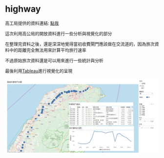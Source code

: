 # highway
<p>高工局提供的資料連結: <a href="http://tisvcloud.freeway.gov.tw/">點我</a></p>
<p>這次利用高公局的開放資料進行一些分析與視覺化的部分</p>
<p>在整理完資料之後，還是深深地覺得當初收費閘門應該做在交流道的，因為旅次資料中的距離完全無法用來計算平均旅行速率</p>
<p>不過原始旅次資料還是可以用來進行一些統計與分析</p>

<p>最後利用<a href="https://public.tableau.com/views/highway_statistics/Dashboard1?:embed=y&:display_count=yes&publish=yes">Tableau</a>進行視覺化的呈現</p>
<img src="tableau.png"></img>